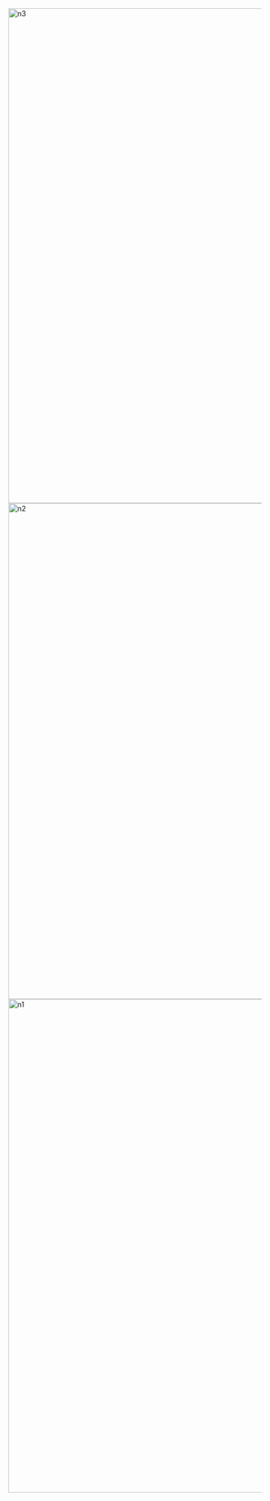 <img width="1865" height="985" alt="n3" src="https://github.com/user-attachments/assets/0d3df7ab-4829-460d-a654-9da47d034874" />
<img width="1863" height="987" alt="n2" src="https://github.com/user-attachments/assets/5748da66-3b4b-4103-b23f-f6b89bbf53b4" />
<img width="1847" height="982" alt="n1" src="https://github.com/user-attachments/assets/cc99f6b7-3be0-4829-adb6-7dbe79e2add8" />
